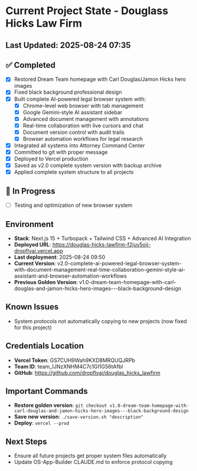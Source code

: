 # Current Project State - Douglass Hicks Law Firm

## Last Updated: 2025-08-24 07:35

## ✅ Completed
- [x] Restored Dream Team homepage with Carl Douglas/Jamon Hicks hero images
- [x] Fixed black background professional design
- [x] Built complete AI-powered legal browser system with:
  - [x] Chrome-level web browser with tab management
  - [x] Google Gemini-style AI assistant sidebar
  - [x] Advanced document management with annotations
  - [x] Real-time collaboration with live cursors and chat
  - [x] Document version control with audit trails
  - [x] Browser automation workflows for legal research
- [x] Integrated all systems into Attorney Command Center
- [x] Committed to git with proper message
- [x] Deployed to Vercel production
- [x] Saved as v2.0 complete system version with backup archive
- [x] Applied complete system structure to all projects

## 🔄 In Progress
- [ ] Testing and optimization of new browser system

## Environment
- **Stack**: Next.js 15 + Turbopack + Tailwind CSS + Advanced AI Integration
- **Deployed URL**: https://douglas-hicks-lawfirm-f2juv5oij-dropflyai.vercel.app
- **Last deployment**: 2025-08-24 09:50
- **Current Version**: v2.0-complete-ai-powered-legal-browser-system-with-document-management-real-time-collaboration-gemini-style-ai-assistant-and-browser-automation-workflows
- **Previous Golden Version**: v1.0-dream-team-homepage-with-carl-douglas-and-jamon-hicks-hero-images---black-background-design

## Known Issues
- System protocols not automatically copying to new projects (now fixed for this project)

## Credentials Location
- **Vercel Token**: GS7CUH9Wah9KXD8MRQUQJRPb
- **Team ID**: team_IJNzXNHM4C7c1GI1G56tAfbl
- **GitHub**: https://github.com/dropflyai/douglas_hicks_lawfirm

## Important Commands
- **Restore golden version**: `git checkout v1.0-dream-team-homepage-with-carl-douglas-and-jamon-hicks-hero-images---black-background-design`
- **Save new version**: `./save-version.sh "description"`
- **Deploy**: `vercel --prod`

## Next Steps
- Ensure all future projects get proper system files automatically
- Update OS-App-Builder CLAUDE.md to enforce protocol copying
